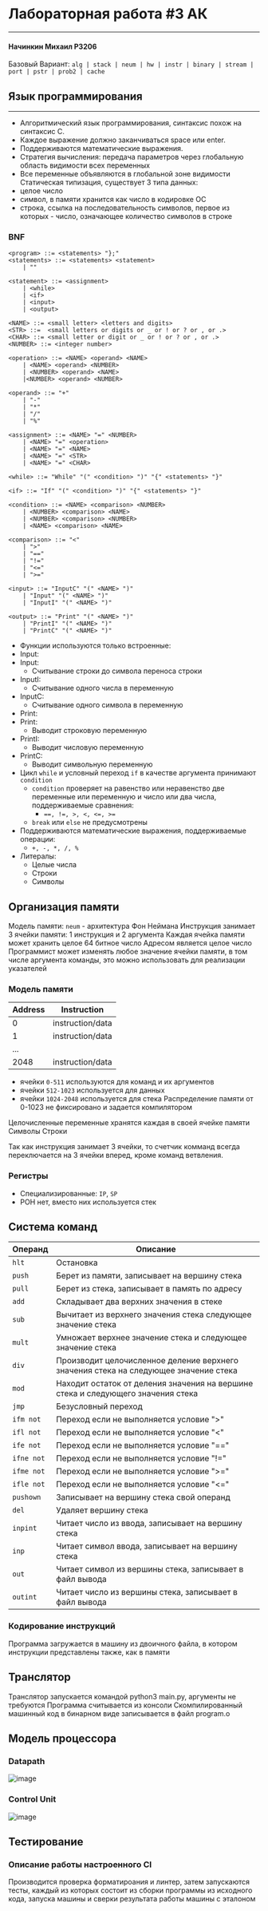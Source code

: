 # Лабораторная работа #3 АК
***
#### Начинкин Михаил P3206
Базовый Вариант: `alg | stack | neum | hw | instr | binary | stream | port | pstr | prob2 | cache`


## Язык программирования
***
* Алгоритмический язык программирования, синтаксис похож на синтаксис C.
* Каждое выражение должно заканчиваться space или enter. 
* Поддерживаются математические выражения.
* Стратегия вычисления: передача параметров через глобальную область видимости всех переменных
* Все переменные объявляются в глобальной зоне видимости 
Статическая типизация, существует 3 типа данных:
* целое число
* символ, в памяти хранится как число в кодировке ОС
* строка, ссылка на последовательность символов, первое из которых - число, означающее количество символов в строке

### BNF

```BNF
<program> ::= <statements> "};"
<statements> ::= <statements> <statement>
    | ""

<statement> ::= <assignment>
    | <while>
    | <if>
    | <input>
    | <output>

<NAME> ::= <small letter> <letters and digits>
<STR> ::=  <small letters or digits or _ or ! or ? or , or .>
<CHAR> ::= <small letter or digit or _ or ! or ? or , or .>
<NUMBER> ::= <integer number>

<operation> ::= <NAME> <operand> <NAME>
    | <NAME> <operand> <NUMBER>
    | <NUMBER> <operand> <NAME>
    |<NUMBER> <operand> <NUMBER>

<operand> ::= "+"
    | "-"
    | "*"
    | "/"
    | "%"

<assignment> ::= <NAME> "=" <NUMBER>
    | <NAME> "=" <operation>
    | <NAME> "=" <NAME>
    | <NAME> "=" <STR>
    | <NAME> "=" <CHAR>

<while> ::= "While" "(" <condition> ")" "{" <statements> "}"

<if> ::= "If" "(" <condition> ")" "{" <statements> "}"

<condition> ::= <NAME> <comparison> <NUMBER>
    | <NUMBER> <comparison> <NAME>
    | <NUMBER> <comparison> <NUMBER>
    | <NAME> <comparison> <NAME>

<comparison> ::= "<"
    | ">"
    | "=="
    | "!="
    | "<="
    | ">="

<input> ::= "InputC" "(" <NAME> ")"
    | "Input" "(" <NAME> ")"
    | "InputI" "(" <NAME> ")"

<output> ::= "Print" "(" <NAME> ")"
    | "PrintI" "(" <NAME> ")"
    | "PrintC" "(" <NAME> ")"
```
* Функции используются только встроенные:
*  Input:
  * Input:
    * Считывание строки до символа переноса строки
  * InputI:
    * Считывание одного числа в переменную
  * InputC:
    * Считывание одного символа в переменную
*  Print:
  * Print:
    * Выводит строковую переменную 
  * PrintI:
    * Выводит числовую переменную 
  * PrintC:
    * Выводит символьную переменную 
* Цикл `while` и условный переход `if` в качестве аргумента принимают `condition`
  * `condition` проверяет на равенство или неравенство две переменные или переменную и число или два числа, поддерживаемые сравнения:
    * `==, !=, >, <, <=, >=`
  * `break` или `else` не предусмотрены
* Поддерживаются математические выражения, поддерживаемые операции:
  * `+, -, *, /, %`
* Литералы:
  * Целые числа
  * Строки 
  * Символы 

## Организация памяти

Модель памяти: `neum` -  архитектура Фон Неймана
Инструкция занимает 3 ячейки памяти: 1 инструкция и 2 аргумента
Каждая ячейка памяти может хранить целое 64 битное число
Адресом является целое число
Программист может изменять любое значение ячейки памяти, в том числе аргумента команды, это можно использовать для реализации указателей

### Модель  памяти

| Address | Instruction      |
|---------|------------------|
| 0       | instruction/data |
| 1       | instruction/data |
| ...     |
| 2048    | instruction/data |

* ячейки `0-511` используются для команд и их аргументов
* ячейки `512-1023` используется для данных
* ячейки `1024-2048` используется для стека
Распределение памяти от 0-1023 не фиксировано и задается компилятором

Целочисленные переменные хранятся каждая в своей ячейке памяти
Символы
Строки

Так как инструкция занимает 3 ячейки, то счетчик комманд всегда переключается на 3 ячейки вперед, кроме команд ветвления.

### Pегистры

* Специализированные: `IP`, `SP`
* РОН нет, вместо них используется стек

## Система команд


| Операнд   | Описание                                                                            |
|-----------|-------------------------------------------------------------------------------------|
| `hlt`     | Остановка                                                                           |
| `push`    | Берет из памяти, записывает на вершину стека                                        |
| `pull`    | Берет из стека, записывает в память по адресу                                       |
| `add`     | Складывает два верхних значения в стеке                                             |
| `sub`     | Вычитает из верхнего значения стека следующее значение стека                        |
| `mult`    | Умножает верхнее значение стека и следующее значение стека                          |
| `div`     | Производит целочисленное деление верхнего значения стека на следующее значение стека|
| `mod`     | Находит остаток от деления значения на вершине стека и следующего значения стека    |
| `jmp`     | Безусловный переход                                                                 |
| `ifm not` | Переход если не выполняется условие ">"                                             |
| `ifl not` | Переход если не выполняется условие "<"                                             |
| `ife not` | Переход если не выполняется условие "=="                                            |
| `ifne not`| Переход если не выполняется условие "!="                                            |
| `ifme not`| Переход если не выполняется условие ">="                                            |
| `ifle not`| Переход если не выполняется условие "<="                                            |
| `pushown` | Записывает на вершину стека свой операнд                                            |
| `del`     | Удаляет вершину стека                                                               |
| `inpint`  | Читает число из ввода, записывает на вершину стека                                  |
| `inp`     | Читает символ ввода, записывает на вершину стека                                    |
| `out`     | Читает символ из вершины стека, записывает в файл вывода                            |
| `outint`  | Читает число из вершины стека, записывает в файл вывода                             |

 
### Кодирование инструкций

Программа загружается в машину из двоичного файла, в котором инструкции представлены также, как в памяти

## Транслятор 

Транслятор запускается командой python3 main.py, аргументы не требуются
Программа считывается из консоли
Скомпилированный машинный код в бинарном виде записывается в файл program.o


## Модель процессора

### Datapath
![image](https://github.com/Lisi4ka59/Lab-3-AK/assets/122356446/af28bc90-594c-4e8e-9915-d305d4cc21c0)

### Control Unit
![image](https://github.com/Lisi4ka59/Lab-3-AK/assets/122356446/22440f2f-90fd-47e4-9af2-665cbf90f59e)


## Тестирование

### Описание работы настроенного CI
Производится проверка форматироания и линтер, затем запускаются тесты, каждый из которых состоит из сборки программы из исходного кода, запуска машины и сверки результата работы машины с эталоном 







